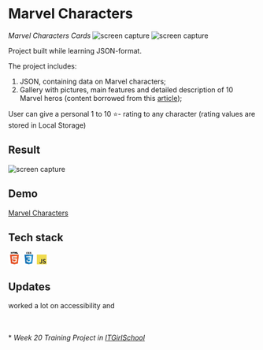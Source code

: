 # Marvel Characters

_Marvel Characters Cards_ <img width="20px" alt="screen capture" src="../main/assets/icons/favicon-32x32.png"> <img width="20px" alt="screen capture" src="../main/assets/icons/favicon-32x32.png">

Project built while learning JSON-format.

The project includes:

1. JSON, containing data on Marvel characters;
2. Gallery with pictures, main features and detailed description of 10 Marvel heros (content borrowed from this [article]);

User can give a personal 1 to 10 ⭐- rating to any character (rating values are stored in Local Storage)

## Result

<img width="35%" alt="screen capture" src="../main/assets/img/сaptureweb.jpeg">

## Demo

[Marvel Characters]

## Tech stack

<code><img height="25" src="https://raw.githubusercontent.com/github/explore/80688e429a7d4ef2fca1e82350fe8e3517d3494d/topics/html/html.png"></code>
<code><img height="25" src="https://raw.githubusercontent.com/github/explore/80688e429a7d4ef2fca1e82350fe8e3517d3494d/topics/css/css.png"></code>
<code><img height="20" src="https://raw.githubusercontent.com/github/explore/80688e429a7d4ef2fca1e82350fe8e3517d3494d/topics/javascript/javascript.png"></code>

## Updates

worked a lot on accessibility and 

<br><br> \* _Week 20 Training Project in [ITGirlSchool]_

[ITGirlSchool]: https://itgirlschool.com/en
[Marvel Characters]: https://alenagm.github.io/Marvel-Characters/
[article]: https://www.ellegirl.ru/articles/vse-o-15-samyih-krutyih-supergeroyah/
